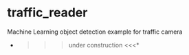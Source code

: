 # traffic_reader
Machine Learning object detection example for traffic camera

* >>> under construction <<<*
